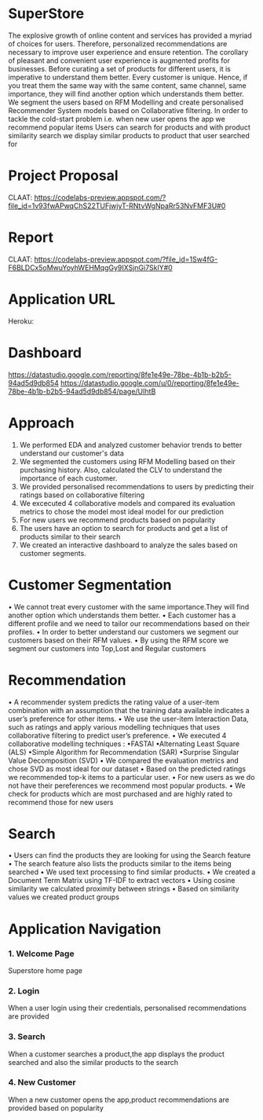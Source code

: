 # SuperStore
The explosive growth of online content and services has provided a myriad of choices for users. Therefore, personalized recommendations are necessary to improve user experience and ensure retention. 
The corollary of pleasant and convenient user experience is augmented profits for businesses. Before curating a set of products for different users, it is imperative to understand them better. Every customer is unique. Hence, if you treat them the same way with the same content, same channel, same importance, they will find another option which understands them better.
We segment the users based on RFM Modelling and create personalised Recommender System models based on Collaborative filtering. 
In order to tackle the cold-start problem i.e. when new user opens the app we recommend popular items
Users can search for products and with product similarity search we display similar products to product that user searched for

# Project Proposal
CLAAT: https://codelabs-preview.appspot.com/?file_id=1v93fwAPwqChS22TUFjwjyT-RNtvWgNpaRr53NvFMF3U#0

# Report
CLAAT: https://codelabs-preview.appspot.com/?file_id=1Sw4fG-F6BLDCx5oMwuYoyhWEHMqgGy9IXSjnGi7SklY#0

# Application URL
Heroku:

# Dashboard
https://datastudio.google.com/reporting/8fe1e49e-78be-4b1b-b2b5-94ad5d9db854
https://datastudio.google.com/u/0/reporting/8fe1e49e-78be-4b1b-b2b5-94ad5d9db854/page/UIhtB

# Approach
1. We performed EDA and analyzed customer behavior trends to better understand our customer's data 
2. We segmented the customers using RFM Modelling based on their purchasing history. Also, calculated the CLV to understand the importance of each customer.
3. We provided personalised recommendations to users by predicting their ratings based on collaborative filtering
4. We excecuted 4 collaborative models and compared its evaluation metrics to chose the model most ideal model for our prediction
5. For new users we recommend products based on popularity
6. The users have an option to search for products and get a list of products similar to their search
7. We created an interactive dashboard to analyze the sales based on customer segments.

# Customer Segmentation
• We cannot treat every customer with the same importance.They will find another option which understands them better.
• Each customer has a different profile and we need to tailor our recommendations based on their profiles. 
• In order to better understand our customers we segment our customers based on their RFM values.
• By using the RFM score we segment our customers into Top,Lost and Regular customers

# Recommendation
 • A recommender system predicts the rating value of a user-item combination with an assumption that the training data available indicates a user’s preference for other items.
 • We use the user-item Interaction Data, such as ratings and apply various modelling techniques that uses collaborative filtering to predict user’s preference.
 • We executed 4 collaborative modelling techniques :
            •FASTAI    •Alternating Least Square (ALS)  •Simple Algorithm for Recommendation (SAR)  •Surprise Singular Value Decomposition (SVD)
 • We compared the evaluation metrics and chose SVD as most ideal for our dataset 
 • Based on the predicted ratings we recommended top-k items to a particular user.
 • For new users as we do not have their pereferences we recommend most popular products.
 • We check for products which are most purchased and are highly rated to recommend those for new users


# Search 
 • Users can find the products they are looking for using the Search feature
 • The search feature also lists the products similar to the items being searched
 • We used text processing to find similar products.
 • We created a Document Term Matrix using TF-IDF to extract vectors
 • Using cosine similarity we calculated proximity between strings
 • Based on similarity values we created product groups
  

# Application Navigation
### 1. Welcome Page
Superstore home page

### 2. Login 
When a user login using their credentials, personalised recommendations are provided 

### 3. Search
When a customer searches a product,the app displays the product searched and also the similar products to the search

### 4. New Customer
When a new customer opens the app,product recommendations are provided based on popularity



